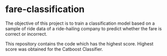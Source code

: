 # fare-classification

The objective of this project is to train a classification model based on a sample of ride data of a ride-hailing company to predict whether the fare is correct or incorrect.

This repository contains the code which has the highest score. Highest score was obtained for the Catboost Classifier. 
